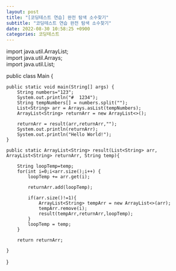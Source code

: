 ```yaml
---  
layout: post  
title: "[코딩테스트 연습] 완전 탐색 소수찾기"  
subtitle: "코딩테스트 연습 완전 탐색 소수찾기"  
date: 2022-08-30 10:58:25 +0900  
categories: 코딩테스트  
---  
```

import java.util.ArrayList;  
import java.util.Arrays;  
import java.util.List;  
  
public class Main {  
  
    public static void main(String[] args) {  
        String numbers="123";  
        System.out.println("#  1234");  
        String tempNumbers[] = numbers.split("");  
        List<String> arr = Arrays.asList(tempNumbers);  
        ArrayList<String> returnArr = new ArrayList<>();  
  
        returnArr = result(arr,returnArr,"");  
        System.out.println(returnArr);  
        System.out.println("Hello World!");  
    }  
  
    public static ArrayList<String> result(List<String> arr, ArrayList<String> returnArr, String temp){  
  
        String loopTemp=temp;  
        for(int i=0;i<arr.size();i++) {  
            loopTemp += arr.get(i);  
  
            returnArr.add(loopTemp);  
  
            if(arr.size()!=1){  
                ArrayList<String> tempArr = new ArrayList<>(arr);  
                tempArr.remove(i);  
                result(tempArr,returnArr,loopTemp);  
            }  
            loopTemp = temp;  
        }  
  
        return returnArr;  
  
    }  
}  
